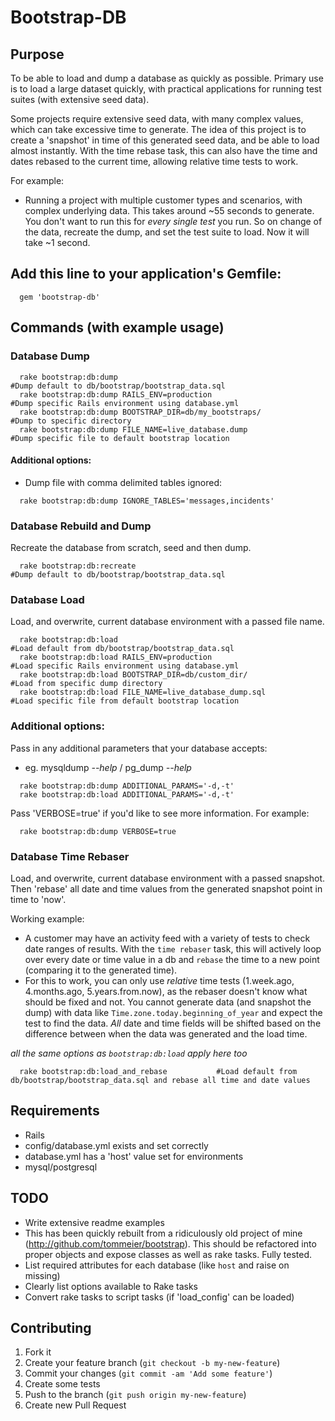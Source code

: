 # Bootstrap-DB

## Purpose

To be able to load and dump a database as quickly as possible.
Primary use is to load a large dataset quickly, with practical applications for running
test suites (with extensive seed data).

Some projects require extensive seed data, with many complex values, which can take excessive time to generate. The idea of this project is to create a 'snapshot' in time of this generated seed data, and be able to load almost instantly. With the time rebase task, this can also have the time and dates rebased to the current time, allowing relative time tests to work.

For example:
 * Running a project with multiple customer types and scenarios, with complex underlying data. This takes around ~55 seconds to generate. You don't want to run this for *every single test* you run. So on change of the data, recreate the dump, and set the test suite to load. Now it will take ~1 second.

## Add this line to your application's Gemfile:

```
  gem 'bootstrap-db'
```

## Commands (with example usage)

### Database Dump

```
  rake bootstrap:db:dump                                          #Dump default to db/bootstrap/bootstrap_data.sql
  rake bootstrap:db:dump RAILS_ENV=production                     #Dump specific Rails environment using database.yml
  rake bootstrap:db:dump BOOTSTRAP_DIR=db/my_bootstraps/          #Dump to specific directory
  rake bootstrap:db:dump FILE_NAME=live_database.dump             #Dump specific file to default bootstrap location
```

#### Additional options:

  * Dump file with comma delimited tables ignored:
```
  rake bootstrap:db:dump IGNORE_TABLES='messages,incidents'
```

### Database Rebuild and Dump

Recreate the database from scratch, seed and then dump.

```
  rake bootstrap:db:recreate                                      #Dump default to db/bootstrap/bootstrap_data.sql
```

### Database Load

Load, and overwrite, current database environment with a passed file name.

```
  rake bootstrap:db:load                                          #Load default from db/bootstrap/bootstrap_data.sql
  rake bootstrap:db:load RAILS_ENV=production                     #Load specific Rails environment using database.yml
  rake bootstrap:db:load BOOTSTRAP_DIR=db/custom_dir/             #Load from specific dump directory
  rake bootstrap:db:load FILE_NAME=live_database_dump.sql         #Load specific file from default bootstrap location
```

### Additional options:

Pass in any additional parameters that your database accepts:
  * eg. mysqldump *--help* / pg_dump *--help*

```
  rake bootstrap:db:dump ADDITIONAL_PARAMS='-d,-t'
  rake bootstrap:db:load ADDITIONAL_PARAMS='-d,-t'
```

Pass 'VERBOSE=true' if you'd like to see more information. For example:

```
  rake bootstrap:db:dump VERBOSE=true
```

### Database Time Rebaser

Load, and overwrite, current database environment with a passed snapshot. Then 'rebase' all date and time values from the generated snapshot point in time to 'now'.

Working example:
 * A customer may have an activity feed with a variety of tests to check date ranges of results. With the `time rebaser` task, this will actively loop over every date or time value in a db and `rebase` the time to a new point (comparing it to the generated time).
 * For this to work, you can only use *relative* time tests (1.week.ago, 4.months.ago, 5.years.from.now), as the rebaser doesn't know what should be fixed and not. You cannot generate data (and snapshot the dump) with data like `Time.zone.today.beginning_of_year` and expect the test to find the data. *All* date and time fields will be shifted based on the difference between when the data was generated and the load time.


*all the same options as `bootstrap:db:load` apply here too*
```
  rake bootstrap:db:load_and_rebase           #Load default from db/bootstrap/bootstrap_data.sql and rebase all time and date values
```

## Requirements

 * Rails
 * config/database.yml exists and set correctly
 * database.yml has a 'host' value set for environments
 * mysql/postgresql


## TODO
  * Write extensive readme examples
  * This has been quickly rebuilt from a ridiculously old project of mine (http://github.com/tommeier/bootstrap). This should be refactored into proper objects and expose classes as well as rake tasks. Fully tested.
  * List required attributes for each database (like `host` and raise on missing)
  * Clearly list options available to Rake tasks
  * Convert rake tasks to script tasks (if 'load_config' can be loaded)

## Contributing

1. Fork it
2. Create your feature branch (`git checkout -b my-new-feature`)
3. Commit your changes (`git commit -am 'Add some feature'`)
4. Create some tests
5. Push to the branch (`git push origin my-new-feature`)
6. Create new Pull Request
